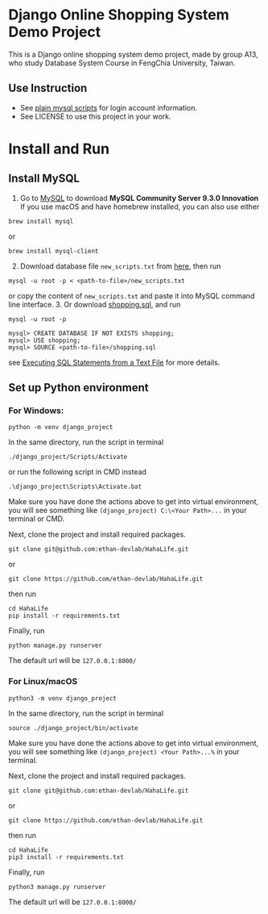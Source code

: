 # Django Online Shopping System Demo Project
This is a Django online shopping system demo project, made by group A13, who study Database System Course in FengChia University, Taiwan.
## Use Instruction
* See [plain mysql scripts](https://github.com/ethan-devlab/HahaLife/blob/fc0fed9a64994671a2c29bc3fafe3881dd67d370/mysql/new_scripts.txt) for login account information.
* See LICENSE to use this project in your work.
# Install and Run
## Install MySQL
1. Go to [MySQL](https://dev.mysql.com/downloads/mysql/) to download **MySQL Community Server 9.3.0 Innovation**
If you use macOS and have homebrew installed, you can also use either
```
brew install mysql
``` 
or
```
brew install mysql-client
```
2. Download database file `new_scripts.txt` from [here](https://github.com/ethan-devlab/HahaLife/blob/main/mysql/new_scripts.txt), then run
```
mysql -u root -p < <path-to-file>/new_scripts.txt
```
or copy the content of `new_scripts.txt` and paste it into MySQL command line interface.
3. Or download [shopping.sql](https://github.com/ethan-devlab/HahaLife/blob/main/mysql/shopping.sql), and run
```
mysql -u root -p
```
```
mysql> CREATE DATABASE IF NOT EXISTS shopping;
mysql> USE shopping;
mysql> SOURCE <path-to-file>/shopping.sql
```
see [Executing SQL Statements from a Text File](https://dev.mysql.com/doc/refman/8.4/en/mysql-batch-commands.html) for more details.

## Set up Python environment
### For Windows:
```
python -m venv django_project
```
In the same directory, run the script in terminal
```
./django_project/Scripts/Activate
```
or run the following script in CMD instead
```
.\django_project\Scripts\Activate.bat
```
Make sure you have done the actions above to get into virtual environment, you will see something like `(django_project) C:\<Your Path>...` in your terminal or CMD.

Next, clone the project and install required packages.
```
git clone git@github.com:ethan-devlab/HahaLife.git
```
or
```
git clone https://github.com/ethan-devlab/HahaLife.git
```
then run
```
cd HahaLife
pip install -r requirements.txt
```
Finally, run
```
python manage.py runserver
```
The default url will be `127.0.0.1:8000/`


### For Linux/macOS
```
python3 -m venv django_project
```
In the same directory, run the script in terminal
```
source ./django_project/bin/activate
```
Make sure you have done the actions above to get into virtual environment, you will see something like `(django_project) <Your Path>...%` in your terminal.

Next, clone the project and install required packages.
```
git clone git@github.com:ethan-devlab/HahaLife.git
```
or
```
git clone https://github.com/ethan-devlab/HahaLife.git
```
then run
```
cd HahaLife
pip3 install -r requirements.txt
```
Finally, run
```
python3 manage.py runserver
```
The default url will be `127.0.0.1:8000/`
